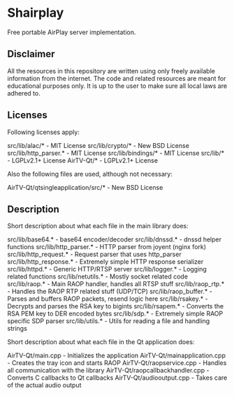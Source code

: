 Shairplay
=========
Free portable AirPlay server implementation.

Disclaimer
----------
All the resources in this repository are written using only freely available
information from the internet. The code and related resources are meant for
educational purposes only. It is up to the user to make sure all local laws are
adhered to.

Licenses
--------

Following licenses apply:

src/lib/alac/*         - MIT License
src/lib/crypto/*       - New BSD License
src/lib/http_parser.*  - MIT License
src/lib/bindings/*     - MIT License
src/lib/*              - LGPLv2.1+ License
AirTV-Qt/*             - LGPLv2.1+ License

Also the following files are used, although not necessary:

AirTV-Qt/qtsingleapplication/src/* - New BSD License

Description
-----------

Short description about what each file in the main library does:

src/lib/base64.*         - base64 encoder/decoder
src/lib/dnssd.*          - dnssd helper functions
src/lib/http_parser.*    - HTTP parser from joyent (nginx fork)
src/lib/http_request.*   - Request parser that uses http_parser
src/lib/http_response.*  - Extremely simple HTTP response serializer
src/lib/httpd.*          - Generic HTTP/RTSP server
src/lib/logger.*         - Logging related functions
src/lib/netutils.*       - Mostly socket related code
src/lib/raop.*           - Main RAOP handler, handles all RTSP stuff
src/lib/raop_rtp.*       - Handles the RAOP RTP related stuff (UDP/TCP)
src/lib/raop_buffer.*    - Parses and buffers RAOP packets, resend logic here
src/lib/rsakey.*         - Decrypts and parses the RSA key to bigints
src/lib/rsapem.*         - Converts the RSA PEM key to DER encoded bytes
src/lib/sdp.*            - Extremely simple RAOP specific SDP parser
src/lib/utils.*          - Utils for reading a file and handling strings

Short description about what each file in the Qt application does:

AirTV-Qt/main.cpp                 - Initializes the application
AirTV-Qt/mainapplication.cpp      - Creates the tray icon and starts RAOP
AirTV-Qt/raopservice.cpp          - Handles all communication with the library
AirTV-Qt/raopcallbackhandler.cpp  - Converts C callbacks to Qt callbacks
AirTV-Qt/audiooutput.cpp          - Takes care of the actual audio output

